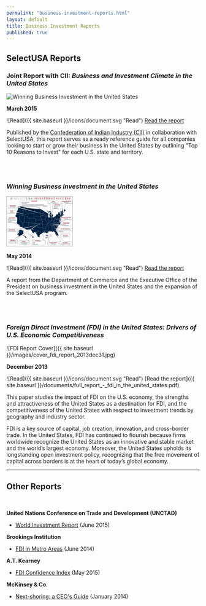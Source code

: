 ```yaml
---
permalink: "business-investment-reports.html"
layout: default
title: Business Investment Reports
published: true
---
```


## SelectUSA Reports

### Joint Report with CII: _Business and Investment Climate in the United States_ 

<span class="imgleft"><img src="https://www.mycii.in/PublicationImages/45632.US.jpg" height="173" alt="Winning Business Investment in the United States"></span>

**March 2015**

![Read]({{ site.baseurl }}/icons/document.svg "Read") [Read the report](http://www.slideshare.net/ConfederationOfIndianIndustry/business-and-investment-climate-in-the-united-states-local-economy-state-incentives-and-growth-prospects)

Published by the [Confederation of Indian Industry (CII)](http://www.cii.in/Index.aspx) in collaboration with SelectUSA, this report serves as a ready reference guide for all companies looking to start or grow their business in the United States by outlining "Top 10 Reasons to Invest" for each U.S. state and territory.

<br><br>

### _Winning Business Investment in the United States_

<span class="imgleft"><img src="images/selectusa_map_of_successes-208x156.jpg" width="173" alt="Map of SelectUSA Successes"></span>

**May 2014**

![Read]({{ site.baseurl }}/icons/document.svg "Read") [Read the report](http://www.whitehouse.gov/sites/default/files/docs/winning_business_investment_in_the_united_states.pdf)

A report from the Department of Commerce and
the Executive Office of the President on business investment in the United
States and the expansion of the SelectUSA program.

<br><br>

### _Foreign Direct Investment (FDI) in the United States: Drivers of U.S. Economic Competitiveness_

<span class="imgleft">![FDI Report Cover]({{ site.baseurl }}/images/cover_fdi_report_2013dec31.jpg)</span>

**December 2013**

![Read]({{ site.baseurl }}/icons/document.svg "Read") [Read the report]({{ site.baseurl }}/documents/full_report_-_fdi_in_the_united_states.pdf)

This paper studies the impact of FDI on the U.S. economy, the strengths and attractiveness of the United States as a destination for FDI, and the competitiveness of the United States with respect to investment trends by geography and industry sector.

FDI is a key source of capital, job creation, innovation, and cross-border trade. In the United States, FDI has continued to flourish because firms worldwide recognize the United States as an innovative and stable market and the world’s largest economy. Moreover, the United States upholds its longstanding open investment policy, recognizing that the free movement of capital across borders is at the heart of today’s global economy.

* * *

## Other Reports

&nbsp;

**United Nations Conference on Trade and Development (UNCTAD)&nbsp;**

*   [World Investment Report](http://unctad.org/en/pages/PublicationWebflyer.aspx?publicationid=1245)&nbsp;(June 2015)

**Brookings Institution**

*   [FDI in Metro Areas](http://www.brookings.edu/research/reports/2014/06/20-fdi-us-metro-areas-saha-fikri-marchio) (June 2014)

**A.T. Kearney**

*   [FDI Confidence Index](https://www.atkearney.com/research-studies/foreign-direct-investment-confidence-index/2015)&nbsp;(May 2015)

**McKinsey &amp; Co.**

*   [Next-shoring: a CEO's Guide](http://www.mckinsey.com/insights/manufacturing/next-shoring_a_ceos_guide)&nbsp;(January 2014)
